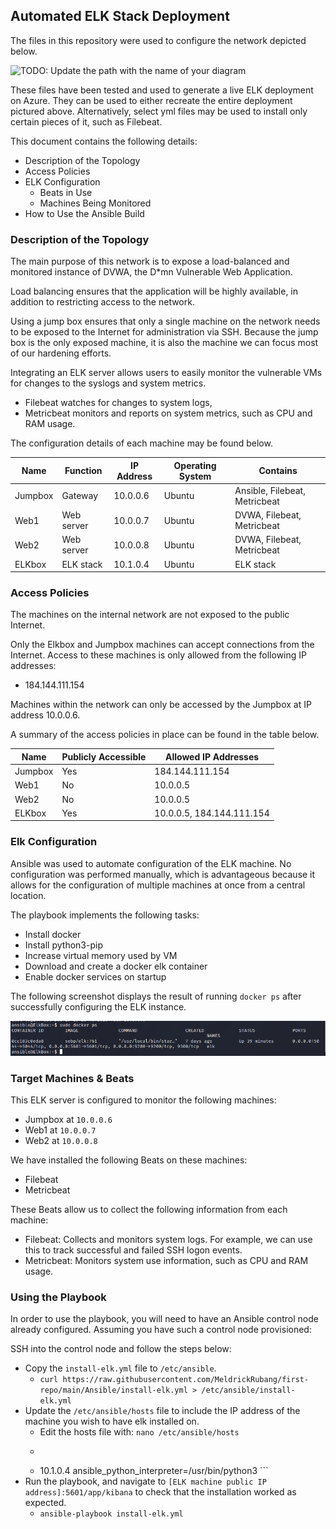 ## Automated ELK Stack Deployment

The files in this repository were used to configure the network depicted below.

![TODO: Update the path with the name of your diagram](Images/diagram_filename.png)

These files have been tested and used to generate a live ELK deployment on Azure. They can be used to either recreate the entire deployment pictured above. Alternatively, select yml files may be used to install only certain pieces of it, such as Filebeat.

This document contains the following details:
- Description of the Topology
- Access Policies
- ELK Configuration
  - Beats in Use
  - Machines Being Monitored
- How to Use the Ansible Build


### Description of the Topology

The main purpose of this network is to expose a load-balanced and monitored instance of DVWA, the D*mn Vulnerable Web Application.

Load balancing ensures that the application will be highly available, in addition to restricting access to the network.

Using a jump box ensures that only a single machine on the network needs to be exposed to the Internet for administration via SSH. Because the jump box is the only exposed machine, it is also the machine we can focus most of our hardening efforts.

Integrating an ELK server allows users to easily monitor the vulnerable VMs for changes to the syslogs and system metrics.
- Filebeat watches for changes to system logs, 
- Metricbeat monitors and reports on system metrics, such as CPU and RAM usage.

The configuration details of each machine may be found below.

| Name     | Function   | IP Address | Operating System | Contains                      |
|----------|------------|------------|------------------|-------------------------------|
| Jumpbox  | Gateway    | 10.0.0.6   | Ubuntu           | Ansible, Filebeat, Metricbeat |
| Web1     | Web server | 10.0.0.7   | Ubuntu           | DVWA, Filebeat, Metricbeat    |
| Web2     | Web server | 10.0.0.8   | Ubuntu           | DVWA, Filebeat, Metricbeat    |
| ELKbox   | ELK stack  | 10.1.0.4   | Ubuntu           | ELK stack                     |

### Access Policies

The machines on the internal network are not exposed to the public Internet. 

Only the Elkbox and Jumpbox machines can accept connections from the Internet. Access to these machines is only allowed from the following IP addresses:
- 184.144.111.154

Machines within the network can only be accessed by the Jumpbox at IP address 10.0.0.6.

A summary of the access policies in place can be found in the table below.

| Name    | Publicly Accessible | Allowed IP Addresses      |
|---------|---------------------|---------------------------|
| Jumpbox | Yes                 | 184.144.111.154           |
| Web1    | No                  | 10.0.0.5                  |
| Web2    | No                  | 10.0.0.5                  |
| ELKbox  | Yes                 | 10.0.0.5, 184.144.111.154 |

### Elk Configuration

Ansible was used to automate configuration of the ELK machine. No configuration was performed manually, which is advantageous because it allows for the configuration of multiple machines at once from a central location.

The playbook implements the following tasks:
- Install docker
- Install python3-pip
- Increase virtual memory used by VM
- Download and create a docker elk container
- Enable docker services on startup

The following screenshot displays the result of running `docker ps` after successfully configuring the ELK instance.

![docker output](Images/docker_ps_output.png)

### Target Machines & Beats
This ELK server is configured to monitor the following machines:
- Jumpbox at `10.0.0.6`
- Web1 at `10.0.0.7`
- Web2 at `10.0.0.8`

We have installed the following Beats on these machines:
- Filebeat
- Metricbeat

These Beats allow us to collect the following information from each machine:
- Filebeat: Collects and monitors system logs. For example, we can use this to track successful and failed SSH logon events.
- Metricbeat: Monitors system use information, such as CPU and RAM usage.

### Using the Playbook
In order to use the playbook, you will need to have an Ansible control node already configured. Assuming you have such a control node provisioned: 

SSH into the control node and follow the steps below:
- Copy the `install-elk.yml` file to `/etc/ansible`.
  - `curl https://raw.githubusercontent.com/MeldrickRubang/first-repo/main/Ansible/install-elk.yml > /etc/ansible/install-elk.yml`
- Update the `/etc/ansible/hosts` file to include the IP address of the machine you wish to have elk installed on.
  - Edit the hosts file with: `nano /etc/ansible/hosts`
  - ```[elk]
  - 10.1.0.4 ansible_python_interpreter=/usr/bin/python3 ```
- Run the playbook, and navigate to `[ELK machine public IP address]:5601/app/kibana` to check that the installation worked as expected.
  - `ansible-playbook install-elk.yml`